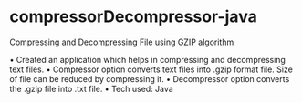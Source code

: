 # compressorDecompressor-java
Compressing and Decompressing File using GZIP algorithm

• Created an application which helps in compressing and
decompressing text files.
• Compressor option converts text files into .gzip format file. Size of
file can be reduced by compressing it.
• Decompressor option converts the .gzip file into .txt file.
• Tech used: Java
